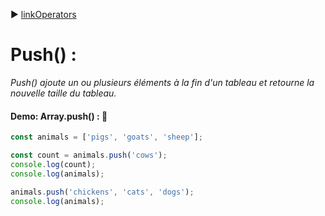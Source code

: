 :arrow_forward: [linkOperators](../link/linkOperators.md)


# Push() :

_Push() ajoute un ou plusieurs éléments à la fin d'un tableau et retourne la nouvelle taille du tableau._

#### Demo: Array.push() : :speech_balloon:

````js
const animals = ['pigs', 'goats', 'sheep'];

const count = animals.push('cows');
console.log(count);
console.log(animals);

animals.push('chickens', 'cats', 'dogs');
console.log(animals);
````



